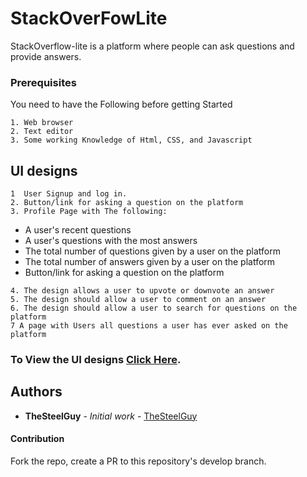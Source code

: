 # StackOverFowLite

StackOverflow-lite is a platform where people can ask questions and provide answers. 

### Prerequisites

You need to have the Following before getting Started

```
1. Web browser 
2. Text editor 
3. Some working Knowledge of Html, CSS, and Javascript
```

## UI designs
```
1  User Signup and log in.
2. Button/link for asking a question on the platform
3. Profile Page with The following:
```
* A user's recent questions 
* A user's questions with the most answers
* The total number of questions given by a user on the platform
* The total number of answers given by a user on the platform
* Button/link for asking a question on the platform

 
```
4. The design allows a user to upvote or downvote an answer 
5. The design should allow a user to comment on an answer
6. The design should allow a user to search for questions on the platform
7 A page with Users all questions a user has ever asked on the platform
```
### To View the UI designs  **[Click Here](https://thesteelguy.github.io/StackOverFowLite/)**.


## Authors

* **TheSteelGuy** - *Initial work* - [TheSteelGuy](https://github.com/TheSteelGuy/StackOverFowLite)


#### Contribution
Fork the repo, create a PR to this repository's develop branch.
